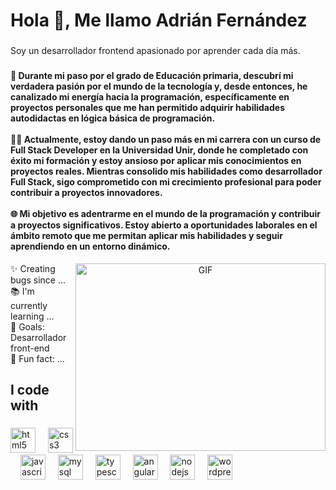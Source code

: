 <h1 align="left">Hola 👋, Me llamo Adrián Fernández</h1>

###

<p align="left">Soy un desarrollador frontend apasionado por aprender cada día más.</p>

###

<h4 align="left">🚀 Durante mi paso por el grado de Educación primaria, descubrí mi verdadera pasión por el mundo de la tecnología y, desde entonces, he canalizado mi energía hacia la programación, específicamente en proyectos personales que me han permitido adquirir habilidades autodidactas en lógica básica de programación.<br><br>👨‍💻 Actualmente, estoy dando un paso más en mi carrera con un curso de Full Stack Developer en la Universidad Unir, donde he completado con éxito mi formación y estoy ansioso por aplicar mis conocimientos en proyectos reales. Mientras consolido mis habilidades como desarrollador Full Stack, sigo comprometido con mi crecimiento profesional para poder contribuir a proyectos innovadores.<br><br>🌐 Mi objetivo es adentrarme en el mundo de la programación y contribuir a proyectos significativos. Estoy abierto a oportunidades laborales en el ámbito remoto que me permitan aplicar mis habilidades y seguir aprendiendo en un entorno dinámico.</h4>


<a target="_blank" align="center">
  <img align="right" top="500" height="300" width="400" alt="GIF" src="https://media.giphy.com/media/SWoSkN6DxTszqIKEqv/giphy.gif">
</a>


<p align="left">✨ Creating bugs since ...<br>📚 I'm currently learning ...<br>🎯 Goals: Desarrollador front-end<br>🎲 Fun fact: ...</p>

###

<h2 align="left">I code with</h2>

###

<div align="left">
  <img src="https://cdn.jsdelivr.net/gh/devicons/devicon/icons/html5/html5-original.svg" height="40" alt="html5 logo"  />
  <img width="12" />
  <img src="https://cdn.jsdelivr.net/gh/devicons/devicon/icons/css3/css3-original.svg" height="40" alt="css3 logo"  />
  <img width="12" />
  <img src="https://cdn.jsdelivr.net/gh/devicons/devicon/icons/javascript/javascript-original.svg" height="40" alt="javascript logo"  />
  <img width="12" />
  <img src="https://cdn.jsdelivr.net/gh/devicons/devicon/icons/mysql/mysql-original.svg" height="40" alt="mysql logo"  />
  <img width="12" />
  <img src="https://cdn.jsdelivr.net/gh/devicons/devicon/icons/typescript/typescript-original.svg" height="40" alt="typescript logo"  />
  <img width="12" />
  <img src="https://cdn.jsdelivr.net/gh/devicons/devicon/icons/angularjs/angularjs-original.svg" height="40" alt="angularjs logo"  />
  <img width="12" />
  <img src="https://cdn.jsdelivr.net/gh/devicons/devicon/icons/nodejs/nodejs-original.svg" height="40" alt="nodejs logo"  />
  <img width="12" />
  <img src="https://cdn.jsdelivr.net/gh/devicons/devicon/icons/wordpress/wordpress-original.svg" height="40" alt="wordpress logo"  />
</div>

###

